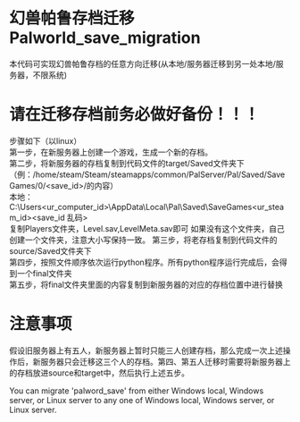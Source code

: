 # 幻兽帕鲁存档迁移 Palworld_save_migration
本代码可实现幻兽帕鲁存档的任意方向迁移(从本地/服务器迁移到另一处本地/服务器，不限系统)
# 请在迁移存档前务必做好备份！！！
步骤如下（以linux）  
第一步，在新服务器上创建一个游戏，生成一个新的存档。  
第二步，将新服务器的存档复制到代码文件的target/Saved文件夹下（例：/home/steam/Steam/steamapps/common/PalServer/Pal/Saved/SaveGames/0/<save_id>/的内容）  
本地：C:\Users\<ur_computer_id>\AppData\Local\Pal\Saved\SaveGames\<ur_steam_id>\<save_id 乱码>  
复制Players文件夹，Level.sav,LevelMeta.sav即可
如果没有这个文件夹，自己创建一个文件夹，注意大小写保持一致。
第三步，将老存档复制到代码文件的source/Saved文件夹下  
第四步，按照文件顺序依次运行python程序。所有python程序运行完成后，会得到一个final文件夹  
第五步，将final文件夹里面的内容复制到新服务器的对应的存档位置中进行替换  
# 注意事项
假设旧服务器上有五人，新服务器上暂时只能三人创建存档，那么完成一次上述操作后，新服务器只会迁移这三个人的存档。第四、第五人迁移时需要将新服务器上的存档放进source和target中，然后执行上述五步。






You can migrate 'palword_save' from either Windows local, Windows server, or Linux server to any one of Windows local, Windows server, or Linux server.
